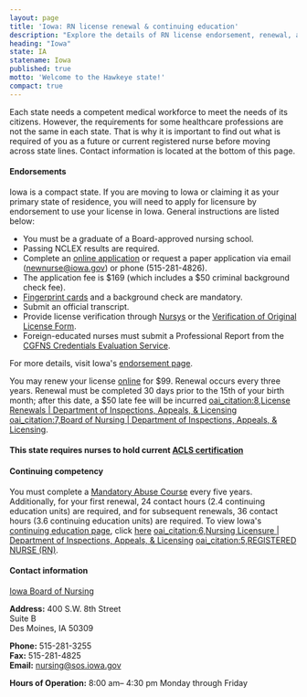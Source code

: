 ```yaml
---
layout: page
title: 'Iowa: RN license renewal & continuing education'
description: "Explore the details of RN license endorsement, renewal, and continuing education in Iowa. Enhance your nursing skills."
heading: "Iowa"
state: IA
statename: Iowa
published: true
motto: 'Welcome to the Hawkeye state!'
compact: true
---
```


Each state needs a competent medical workforce to meet the needs of its citizens. However, the requirements for some healthcare professions are not the same in each state. That is why it is important to find out what is required of you as a future or current registered nurse before moving across state lines. Contact information is located at the bottom of this page.

#### Endorsements

Iowa is a compact state. If you are moving to Iowa or claiming it as your primary state of residence, you will need to apply for licensure by endorsement to use your license in Iowa. General instructions are listed below:

- You must be a graduate of a Board-approved nursing school.
- Passing NCLEX results are required.
- Complete an [online application](https://amanda-portal.idph.state.ia.us/ibon/portal/#/dashboards/index) or request a paper application via email (<newnurse@iowa.gov>) or phone (515-281-4826).
- The application fee is \$169 (which includes a \$50 criminal background check fee).
- [Fingerprint cards](https://dial.iowa.gov/media/159/download?inline) and a background check are mandatory.
- Submit an official transcript.
- Provide license verification through [Nursys](https://www.nursys.com) or the [Verification of Original License Form](https://dial.iowa.gov/licenses/medical/nursing-professional-midwifery/nursing-licensure/verify-license-status).
- Foreign-educated nurses must submit a Professional Report from the [CGFNS Credentials Evaluation Service](https://www.cgfns.org/services/credentials-evaluation/credentials-evaluation-service-academic-report/).

For more details, visit Iowa's [endorsement page](https://dial.iowa.gov/licenses/medical/nursing-professional-midwifery/nursing-licensure/how-do-i-licensure-endorsement).

You may renew your license [online](https://amanda-portal.idph.state.ia.us/ibon/portal/#/dashboards/index) for \$99. Renewal occurs every three years. Renewal must be completed 30 days prior to the 15th of your birth month; after this date, a \$50 late fee will be incurred [oai_citation:8,License Renewals | Department of Inspections, Appeals, & Licensing](https://dial.iowa.gov/licenses/medical/nursing-professional-midwifery/nursing-licensure/renewals) [oai_citation:7,Board of Nursing | Department of Inspections, Appeals, & Licensing](https://dial.iowa.gov/about-dial/boards-0/board-nursing).

#### This state requires nurses to hold current [ACLS certification](https://www.acls.net/iowa-acls-pals-bls)

#### Continuing competency

You must complete a [Mandatory Abuse Course](https://dial.iowa.gov/licenses/medical/nursing-professional-midwifery/continuing-education/mandatory-reporter-course-info) every five years. Additionally, for your first renewal, 24 contact hours (2.4 continuing education units) are required, and for subsequent renewals, 36 contact hours (3.6 continuing education units) are required. To view Iowa's [continuing education page](https://dial.iowa.gov/licenses/medical/nursing-professional-midwifery), click [here](https://dial.iowa.gov/licenses/medical/nursing-professional-midwifery) [oai_citation:6,Nursing Licensure | Department of Inspections, Appeals, & Licensing](https://dial.iowa.gov/licenses/medical/nursing-professional-midwifery/nursing-licensure) [oai_citation:5,REGISTERED NURSE (RN)](https://publications.iowa.gov/3135/1/registerednurse.pdf).

#### Contact information

[Iowa Board of Nursing](https://dial.iowa.gov/licenses/medical/nursing-professional-midwifery)

**Address:**
400 S.W. 8th Street  
Suite B  
Des Moines, IA 50309

**Phone:** 515-281-3255  
**Fax:** 515-281-4825  
**Email:** <nursing@sos.iowa.gov>

**Hours of Operation:** 8:00 am– 4:30 pm Monday through Friday
